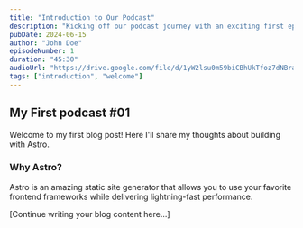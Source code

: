 ```yaml
---
title: "Introduction to Our Podcast"
description: "Kicking off our podcast journey with an exciting first episode"
pubDate: 2024-06-15
author: "John Doe"
episodeNumber: 1
duration: "45:30"
audioUrl: "https://drive.google.com/file/d/1yW2lsu0m59biCBhUkTfoz7dNBraDz_g2/view?usp=sharing"
tags: ["introduction", "welcome"]
---
```


## My First podcast  #01

Welcome to my first blog post! Here I'll share my thoughts about building with Astro.

### Why Astro?

Astro is an amazing static site generator that allows you to use your favorite frontend frameworks while delivering lightning-fast performance.

[Continue writing your blog content here...]